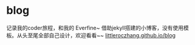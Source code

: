 # blog
记录我的coder旅程，和我的 Everfine~
借助jekyll搭建的小博客，没有使用模板。从头至尾全部自己设计，欢迎看看~~
  <a href="littleroczhang.github.io/blog" target="_blank">littleroczhang.github.io/blog</a>

